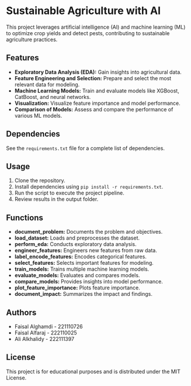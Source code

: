 
# Sustainable Agriculture with AI

This project leverages artificial intelligence (AI) and machine learning (ML) to optimize crop yields and detect pests, contributing to sustainable agriculture practices.

## Features
- **Exploratory Data Analysis (EDA):** Gain insights into agricultural data.
- **Feature Engineering and Selection:** Prepare and select the most relevant data for modeling.
- **Machine Learning Models:** Train and evaluate models like XGBoost, CatBoost, and neural networks.
- **Visualization:** Visualize feature importance and model performance.
- **Comparison of Models:** Assess and compare the performance of various ML models.

## Dependencies
See the `requirements.txt` file for a complete list of dependencies.

## Usage
1. Clone the repository.
2. Install dependencies using `pip install -r requirements.txt`.
3. Run the script to execute the project pipeline.
4. Review results in the output folder.

## Functions
- **document_problem:** Documents the problem and objectives.
- **load_dataset:** Loads and preprocesses the dataset.
- **perform_eda:** Conducts exploratory data analysis.
- **engineer_features:** Engineers new features from raw data.
- **label_encode_features:** Encodes categorical features.
- **select_features:** Selects important features for modeling.
- **train_models:** Trains multiple machine learning models.
- **evaluate_models:** Evaluates and compares models.
- **compare_models:** Provides insights into model performance.
- **plot_feature_importance:** Plots feature importance.
- **document_impact:** Summarizes the impact and findings.

## Authors
- Faisal Alghamdi - 221110726
- Faisal Alfaraj - 222110025
- Ali Alkhalidy - 222111397

## License
This project is for educational purposes and is distributed under the MIT License.
